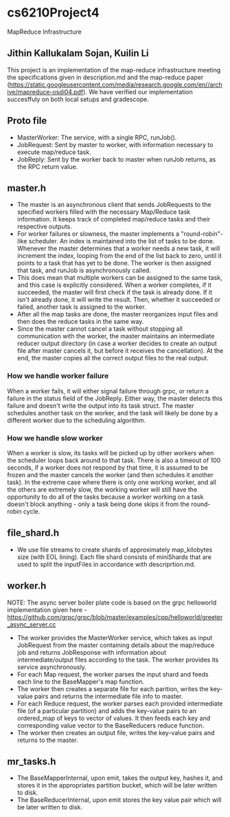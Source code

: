 # cs6210Project4
MapReduce Infrastructure

## Jithin Kallukalam Sojan, Kuilin Li

This project is an implementation of the map-reduce infrastructure meeting the specifications given in description.md and the map-reduce paper (https://static.googleusercontent.com/media/research.google.com/en//archive/mapreduce-osdi04.pdf). We have verified our implementation succesffuly on both local setups and gradescope.

## Proto file

- MasterWorker: The service, with a single RPC, runJob().
- JobRequest: Sent by master to worker, with information necessary to execute map/reduce task.
- JobReply: Sent by the worker back to master when runJob returns, as the RPC return value.

## master.h

- The master is an asynchronous client that sends JobRequests to the specified workers filled with the necessary Map/Reduce task information. It keeps track of completed map/reduce tasks and their respective outputs.
- For worker failures or slowness, the master implements a "round-robin"-like scheduler. An index is maintained into the list of tasks to be done. Whenever the master determines that a worker needs a new task, it will increment the index, looping from the end of the list back to zero, until it points to a task that has yet to be done. The worker is then assigned that task, and runJob is asynchronously called.
- This does mean that multiple workers can be assigned to the same task, and this case is explicitly considered. When a worker completes, if it succeeded, the master will first check if the task is already done. If it isn't already done, it will write the result. Then, whether it succeeded or failed, another task is assigned to the worker.
- After all the map tasks are done, the master reorganizes input files and then does the reduce tasks in the same way.
- Since the master cannot cancel a task without stopping all communication with the worker, the master maintains an intermediate reducer output directory (in case a worker decides to create an output file after master cancels it, but before it receives the cancellation). At the end, the master copies all the correct output files to the real output.

### How we handle worker failure

When a worker fails, it will either signal failure through grpc, or return a failure in the status field of the JobReply. Either way, the master detects this failure and doesn't write the output into its task struct. The master schedules another task on the worker, and the task will likely be done by a different worker due to the scheduling algorithm.

### How we handle slow worker

When a worker is slow, its tasks will be picked up by other workers when the scheduler loops back around to that task. There is also a timeout of 100 seconds, if a worker does not respond by that time, it is assumed to be frozen and the master cancels the worker (and then schedules it another task). In the extreme case where there is only one working worker, and all the others are extremely slow, the working worker will still have the opportunity to do all of the tasks because a worker working on a task doesn't block anything - only a task being done skips it from the round-robin cycle.

## file_shard.h
- We use file streams to create shards of approximately map_kilobytes size (with EOL lining). Each file shard consists of miniShards that are used to split the inputFiles in accordance with descriprtion.md.

## worker.h

NOTE: The async server boiler plate code is based on the grpc helloworld implementation given here - https://github.com/grpc/grpc/blob/master/examples/cpp/helloworld/greeter_async_server.cc

- The worker provides the MasterWorker service, which takes as input JobRequest from the master containing details about the map/reduce job and returns JobResponse with information about intermediate/output files according to the task. The worker provides its service asynchronously.
- For each Map request, the worker parses the input shard and feeds each line to the BaseMapper's map function.
- The worker then creates a separate file for each parition, writes the key-value pairs and returns the intermediate file info to master.
- For each Reduce request, the worker parses each provided intermediate file (of a particular partition) and adds the key-value pairs to an ordered_map of keys to vector of values. It then feeds each key and corresponding value vector to the BaseReducers reduce function.
- The worker then creates an output file, writes the key-value pairs and returns to the master.

## mr_tasks.h

- The BaseMapperInternal, upon emit, takes the output key, hashes it, and stores it in the appropriates partition bucket, which will be later written to disk.
- The BaseReducerInternal, upon emit stores the key value pair which will be later written to disk.
